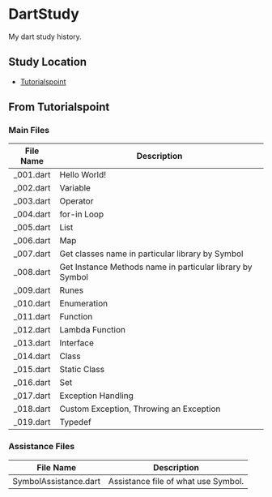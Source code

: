 # DartStudy

My dart study history.


## Study Location

* [Tutorialspoint](https://www.tutorialspoint.com/dart_programming/dart_programming_environment.htm)


## From Tutorialspoint

### Main Files

|File Name|Description|
|:---:|---|
|_001.dart|Hello World!|
|_002.dart|Variable|
|_003.dart|Operator|
|_004.dart|for-in Loop|
|_005.dart|List|
|_006.dart|Map|
|_007.dart|Get classes name in particular library by Symbol|
|_008.dart|Get Instance Methods name in particular library by Symbol|
|_009.dart|Runes|
|_010.dart|Enumeration|
|_011.dart|Function|
|_012.dart|Lambda Function|
|_013.dart|Interface|
|_014.dart|Class|
|_015.dart|Static Class|
|_016.dart|Set|
|_017.dart|Exception Handling|
|_018.dart|Custom Exception, Throwing an Exception|
|_019.dart|Typedef|

### Assistance Files

|File Name|Description|
|:---:|---|
|SymbolAssistance.dart|Assistance file of what use Symbol.|